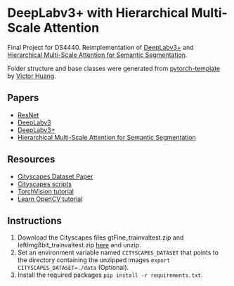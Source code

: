 # DeepLabv3+ with Hierarchical Multi-Scale Attention

Final Project for DS4440. Reimplementation of [DeepLabv3+](https://arxiv.org/abs/1802.02611) 
and [Hierarchical Multi-Scale Attention for Semantic Segmentation](https://arxiv.org/abs/2005.10821v1).

Folder structure and base classes were generated from
[pytorch-template](https://github.com/victoresque/pytorch-template) by [Victor
Huang](https://github.com/victoresque).


## Papers

- [ResNet](https://arxiv.org/pdf/1512.03385.pdf)
- [DeepLabv3](https://arxiv.org/pdf/1706.05587.pdf)
- [DeepLabv3+](https://arxiv.org/pdf/1802.02611.pdf)
- [Hierarchical Multi-Scale Attention for Semantic Segmentation](https://arxiv.org/pdf/2005.10821.pdf)


## Resources

- [Cityscapes Dataset Paper](https://arxiv.org/pdf/1604.01685.pdf)
- [Cityscapes scripts](https://github.com/mcordts/cityscapesScripts)
- [TorchVision tutorial](https://colab.research.google.com/github/pytorch/vision/blob/temp-tutorial/tutorials/torchvision_finetuning_instance_segmentation.ipynb)
- [Learn OpenCV tutorial](https://www.learnopencv.com/pytorch-for-beginners-semantic-segmentation-using-torchvision/)


## Instructions

1. Download the Cityscapes files gtFine_trainvaltest.zip and
   leftImg8bit_trainvaltest.zip [here](https://www.cityscapes-dataset.com) and
   unzip.
2. Set an environment variable named `CITYSCAPES_DATASET` that points to the directory
   containing the unzipped images `export CITYSCAPES_DATASET=./data` (Optional).
3. Install the required packages `pip install -r requirements.txt`.


